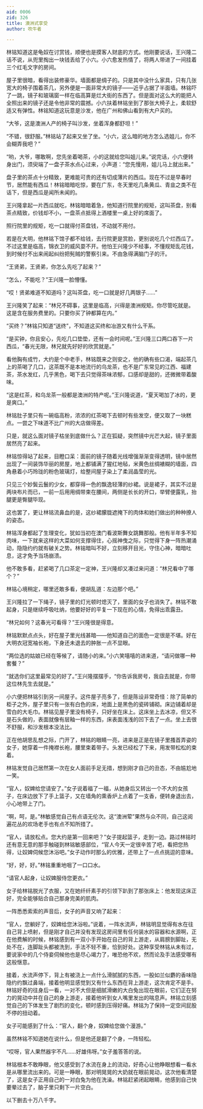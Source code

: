 ```yaml
---
aid: 0006
zid: 326
title: 澳洲式享受
author: 吹牛者

---
```




  林铭知道这是龟奴在讨赏钱，顺便也是摸客人财底的方式。他刚要说话，王兴隆二话不说，从兜里掏出一块钱丢给了小六。小六愈发热情了，将两人带进了一间挂着三个红毛文字的房间。

  屋子里很暗，看得出装修豪华。墙面都是绸子的。只是其中没什么家具，只有几张宽大的椅子围着茶几，另外便是一面非常大的镜子——近乎占据了半面墙。林铭吓了一跳，镜子和玻璃窗一样在临高算是烂大街的东西了。但是面对这么大的能把人全照出来的镜子还是令他非常的震撼。小六扶着林铭坐到了那张大椅子上，柔软舒适又有弹性。林铭知道这玩意是沙发，他在广州和佛山看到有大户买的。

  “大爷，这是澳洲人产的椅子叫沙发，坐着浑身都舒坦！”

  “不错，很舒服。”林铭站了起来又坐了坐。“小六，这么暗的地方怎么选姐儿，你不会糊弄我吧？”

  “哟，大爷，哪敢啊，您先坐着喝茶，小的这就给您叫姐儿来。”说完话，小六便转身出门，须臾端了一盘子茶水点心过来，小声道：“您先慢用，姐儿马上就出来。”

  盘子里的茶点十分精致，更难能可贵的还有切成薄片的西瓜。现在不过是早春时节，居然能有西瓜！林铭暗暗吃惊，要在广东，冬天里吃几条黄瓜、青韭之类不在话下，但是西瓜是闻所未闻的。

  王兴隆拿起一片西瓜就吃，林铭暗暗着急，他知道行院里的规矩，这叫茶盘，别看茶点精致，价钱却不小，一盘茶点抵得上酒楼里一桌上好的席面了。

  照行院里的规矩，吃一口就得付茶盘钱，不动就不用付。

  若是在大明，他林铭下馆子都不给钱，去行院更是赏脸，更别说吃几个烂西瓜了。不过这里是临高，锦衣卫的威风耍不开。他怕王兴隆少不经事，不懂规矩乱花钱，到时候付不出来闹起纠纷把髡贼的警察引来。不由急得满脑门子的汗。

  “王贤弟，王贤弟，你怎么先吃了起来？”

  “怎么，不能吃？”王兴隆一脸懵懂。

  “哎！贤弟难道不知道吗？这叫茶盘，吃一口就是好几两银子……”

  王兴隆笑了起来：“林兄不碍事，这里是临高，兴得是澳洲规矩。你尽管吃就是。这是含在服务费里的。只要你买了钟都算在内。”

  “买终？”林铭只知道“送终”，不知道这买终和冶游又有什么干系。

  “是买钟，你且安心，先吃几口垫垫，还有一会时间呢。”王兴隆三口两口吞下一片西瓜，“春光无限，林兄就先好好的欣赏就是。”

  看他胸有成竹，大约是个中老手，林铭既来之则安之，他的确有些口渴，端起茶几上的茶喝了几口，这茶既不是本地流行的乌龙茶，也不是广东常见的江西、福建茶，茶水发红，几乎黑色，喝下去只觉得茶味浓郁，口感却是甜的，还微微带着酸味。

  “这是红茶，和乌龙茶一般都是澳洲的特产呢。”王兴隆说道，“夏天喝加了冰的，更是爽口。”

  林铭肚子里只有一碗临高粉，浓浓的红茶喝下去顿时有些发空，便又取了一块糕点。一尝之下味道不比广州的大店做得差。

  只是，就这么面对镜子枯坐到底做什么？正在狐疑，突然镜中光芒大起，镜子里面居然亮了起来。

  林铭惊得站了起来，目瞪口呆：面前的镜子随着光线增强渐渐变得透明，镜中居然出现了一间装饰华丽的房屋，地上都铺满了猩红地毡，米黄色丝绸裱糊的墙面，四角悬着小巧玲珑的粉色玻璃灯，给整间屋子染上了柔润晶莹的光。

  只见三个妙鬓云鬟的少女，都穿得一色的飘逸轻薄的纱裙。说是裙子，其实不过是两块布片而已，一前一后用用绸带束在腰间，两侧是长长的开口，举臂便露乳，抬腿更是臀腿毕现。

  这也罢了，更让林铭流鼻血的是，这纱裙朦胧遮掩下的肉体和她们做出的种种撩人的姿态。

  林铭浑身都起了生理变化，犹如当初在澳门看波斯舞女跳舞那般。他有半年多不知肉味，一下就来这样的大菜如何支撑得住，心摇神曳之际，只觉得下身一阵热潮涌动，隐隐约约就有破关之势。林铭暗叫不好，立刻移开目光，守住心神，暗暗吐息，这才免予当场崩溃。

  他不敢多看，赶紧喝了几口茶定一定神，王兴隆却又凑过来问道：“林兄看中了哪个？”

  林铭心境稍定，哪里还敢多看，便胡乱道：左边那个吧。”

  王兴隆拉了一下绳子，镜子里的灯光顿时熄灭了，里面的女子也消失了。林铭不敢起身，只是继续呼吸吐纳，他要好好的平复一下现在的心情，免得出乖露丑。

  “林兄如何？这春光可看得？”王兴隆很是得意。

  林铭默默点点头，好在屋子里光线甚暗——他知道自己的面色一定很是不堪。好在大明衣冠宽袖长袍，下身还未退去的肿胀一点不显眼。

  “两位选的姑娘已经在等候了，请随小的来。”小六笑嘻嘻的进来道，“请问做哪一种套餐？”

  “就选你们这里最常见的好了。”王兴隆摆摆手，“你告诉我房号，我自去就是，你带这位林先生去就是。”

  小六便把林铭引到另一间屋子。这件屋子亮多了，但是陈设非常奇怪：除了简单的柜子之外，屋子里只有一张有白色的床，地面上是黑色的瓷砖铺砌。床边铺着却是雪白的大毛巾。林铭见屋子里没有椅子，只好坐在床上。这床坐上去冰凉，但又不是石头做的，表面就像有层釉一样的东西，床表面浅浅的凹下去了一点。坐上去很不舒服，和沙发根本没法比。

  正在他胡思乱想之际，门开了，林铭的眼睛一亮，进来是正是在镜子里搔首弄姿的女子，她穿着一件掩襟长袍，腰里束着带子。头发已经松了下来，用发带松松的束着。

  林铭发觉自己居然第一次在女人面前手足无措，想到刚才自己的丑态，不由尴尬地一笑。

  “官人，奴婢给您请安了。”女子说着福了一福，从她身后又转出一个不大的女孩子，在床边放下了手上篮子，又在墙角的熏香炉上点着了一支香，便转身退出去，小心地带上了门。

  “啊，呵，是。”林敏感觉自己有点语无伦次。这“澳洲荤”果然与众不同，自己这阅遍花丛的欢场老手也有点不知所措了。

  “官人，请放松点。您大约是第一回来吧？”女子提起篮子，走到一边。路过林铭时还有意无意的那手触碰到林铭敏感部位，“官人今天一定很辛苦了吧，看把您热得，让奴婢伺候您沐浴吧。”女子动作时那么的优雅，还带上了一点点挑逗的意味。

  “好，好，好。”林铭重重地咽了一口口水。

  “请官人起身，让奴婢服侍您更衣。”

  女子给林铭脱光了衣服，又在她纤纤素手的引领下趴到了那张床上：他发现这床正好，完全能够贴合自己那身完美的肌肉。

  一阵悉悉索索的声音后，女子的声音又响了起来：

  “官人，您躺好了，奴婢给您沐浴啦。”说着，一阵水流声，林铭明显觉得有水在往自己背上喷射，但是刚才自己并没有发现这房间里有任何装水的容器和水源啊，正在他费解的时候，林铭感到有一双小手开始在自己的背上游走，从肩膀到脚趾，无处不在，连脚趾头都被洗到，手法不轻不重，恰到好处。这种享受林铭从未有过，要说家中的几个侍妾伺候他也是尽心竭力了，唯恐他不欢，然而论及手法感受哪有这般惬意。

  接着，水流声停下，背上有被浇上一点什么滑腻腻的东西，一股如兰似麝的香味隐隐约约飘过鼻端，接着他明显感觉到又有什么东西在背上游走，这次肯定不是手。林铭好奇的往身后一看，一对不大但是细腻滑嫩的大白兔出现在眼前，它们正在努力的晃动中并在自己的身上游走，接着他听到女人嘴里发出的喘息声。林铭立刻感觉自己的下体发生了剧烈的变化，顿时感到压得好痛。林铭为了保持一定空间屁股不停的扭动着。

  女子可能感到了什么：“官人，翻个身，奴婢给您做个漫游。”

  虽然林铭不知道她在说什么，但是他还是翻了个身，一阵轻松。

  “哎呀，官人果然器宇不凡……好雄伟呀。”女子羞答答的说。

  林铭根本不敢睁眼，他又感受到了水流在身上的流动，好奇心让他睁眼想看一看水是从哪里流出来的。可是一睁眼，那对明晃晃的大奶就在眼前晃动，这次他看清楚了，这是女子正用自己的一对白兔为他在洗澡。林铭赶紧闭起眼睛，他感到自己快要晕过去了，脑子里只剩下一片空白。

  以下删去十万八千字。



